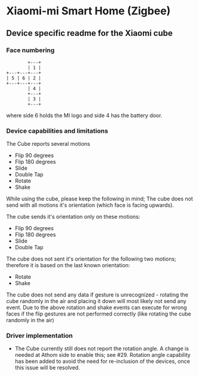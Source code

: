 # Xiaomi-mi Smart Home (Zigbee)

## Device specific readme for the Xiaomi cube

### Face numbering
 			+---+
 			| 1 |
 	+---+---+---+
 	| 5 | 6 | 2 |
 	+---+---+---+
 			| 4 |
 			+---+
 			| 3 |
			+---+
where side 6 holds the MI logo and side 4 has the battery door.

### Device capabilities and limitations

The Cube reports several motions
* Flip 90 degrees
* Flip 180 degrees
* Slide
* Double Tap
* Rotate
* Shake

While using the cube, please keep the following in mind; The cube does not send with all motions it's orientation (which face is facing upwards).

The cube sends it's orientation only on these motions:
* Flip 90 degrees
* Flip 180 degrees
* Slide
* Double Tap

The cube does not sent it's orientation for the following two motions; therefore it is based on the last known orientation:
* Rotate
* Shake

The cube does not send any data if gesture is unrecognized - rotating the cube randomly in the air and placing it down will most likely not send any event.
Due to the above rotation and shake events can execute for wrong faces if the flip gestures are not performed correctly (like rotating the cube randomly in the air)

### Driver implementation
* The Cube currently still does not report the rotation angle. A change is needed at Athom side to enable this; see #29.
Rotation angle capability has been added to avoid the need for re-inclusion of the devices, once this issue will be resolved.

